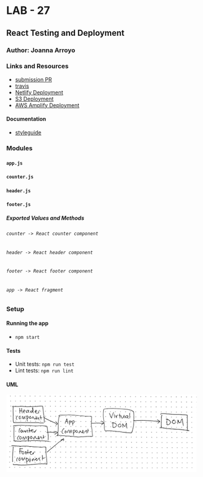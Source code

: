 # LAB - 27

## React Testing and Deployment

### Author: Joanna Arroyo

### Links and Resources
* [submission PR](https://github.com/joanna-401-advanced-javascript/lab-27-testing/pull/1)
* [travis](https://travis-ci.com/joanna-401-advanced-javascript/lab-27-testing)
* [Netlify Deployment](https://infallible-ptolemy-59e0dc.netlify.com/)
* [S3 Deployment](https://joanna-lab-27.s3-us-west-2.amazonaws.com/index.html)
* [AWS Amplify Deployment](https://testing.d2ayjwiq1b0idu.amplifyapp.com/)

#### Documentation
* [styleguide](http://localhost:6060/)

### Modules
#### `app.js`
#### `counter.js`
#### `header.js`
#### `footer.js`

##### Exported Values and Methods
###### `counter -> React counter component`
###### `header -> React header component`
###### `footer -> React footer component`
###### `app -> React fragment`

### Setup
#### Running the app
* `npm start`
  
#### Tests
* Unit tests: `npm run test`
* Lint tests: `npm run lint`

#### UML
![UML Image](./assets/uml.jpg)